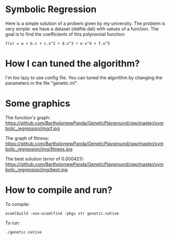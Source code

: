 Symbolic Regression
===================

Here is a simple solution of a probem given by my university. The problem is
very simple: we have a dataset (datfile.dat) with values of a function. The
goal is to find the coefficients of this polynomial function:
```
f(x) = a + b.x + c.x^2 + d.x^3 + e.x^4 + f.x^5
```

How I can tuned the algorithm?
==============================

I'm too lazy to use config file. You can tuned the algorithm by changing the
parameters in the file "genetic.ml".

Some graphics
=============

The function's graph:
https://github.com/BartholomewPanda/GeneticPlayground/raw/master/symbolic_regression/img/f.jpg

The graph of fitness:
https://github.com/BartholomewPanda/GeneticPlayground/raw/master/symbolic_regression/img/fitness.jpg

The best solution (error of 0.000421):
https://github.com/BartholomewPanda/GeneticPlayground/raw/master/symbolic_regression/img/best.jpg

How to compile and run?
=======================

To compile:
```
ocamlbuild -use-ocamlfind -pkgs str genetic.native
```

To run:
```
./genetic.native
```
